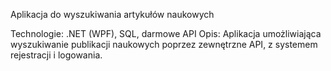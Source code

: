 Aplikacja do wyszukiwania artykułów naukowych

Technologie: .NET (WPF), SQL, darmowe API
Opis: Aplikacja umożliwiająca wyszukiwanie publikacji naukowych poprzez zewnętrzne API, z systemem rejestracji i logowania.
